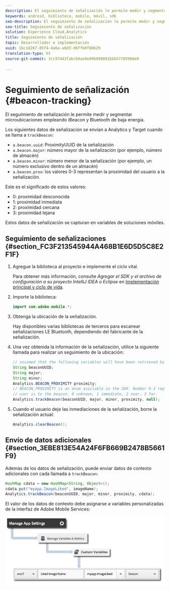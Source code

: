 ```yaml
---
description: El seguimiento de señalización le permite medir y segmentar microubicaciones empleando iBeacon y Bluetooth de baja energía.
keywords: android, biblioteca, mobile, móvil, sdk
seo-description: El seguimiento de señalización le permite medir y segmentar microubicaciones empleando iBeacon y Bluetooth de baja energía.
seo-title: Seguimiento de señalización
solution: Experience Cloud,Analytics
title: Seguimiento de señalización
topic: Desarrollador e implementación
uuid: 16c1d267-85f4-4a6a-a6d3-d6ffb0f80b29
translation-type: ht
source-git-commit: 3cc97443fabcb9ae9e09b998801bbb57785960e0

---
```



# Seguimiento de señalización {#beacon-tracking}

El seguimiento de señalización le permite medir y segmentar microubicaciones empleando iBeacon y Bluetooth de baja energía.

Los siguientes datos de señalización se envían a Analytics y Target cuando se llama a `trackBeacon`:

* `a.beacon.uuid`: ProximityUUID de la señalización
* `a.beacon.major`: número mayor de la señalización (por ejemplo, número de almacén)
* `a.beacon.minor`: número menor de la señalización (por ejemplo, un número exclusivo dentro de un almacén)
* `a.beacon.prox`: los valores 0-3 representan la proximidad del usuario a la señalización.

Este es el significado de estos valores:

* 0: proximidad desconocida
* 1: proximidad inmediata
* 2: proximidad cercana
* 3: proximidad lejana

Estos datos de señalización se capturan en variables de soluciones móviles.

## Seguimiento de señalizaciones {#section_FC3F213545944A468B1E6D5D5C8E2F1F}

1. Agregue la biblioteca al proyecto e implemente el ciclo vital.

   Para obtener más información, consulte *Agregar el SDK y el archivo de configuración a su proyecto IntelliJ IDEA o Eclipse* en [Implementación principal y ciclo de vida](/help/android/getting-started/dev-qs.md).

1. Importe la biblioteca:

   ```java
   import com.adobe.mobile.*;
   ```

1. Obtenga la ubicación de la señalización.

   Hay disponibles varias bibliotecas de terceros para escanear señalizaciones LE Bluetooth, dependiendo del fabricante de la señalización.
1. Una vez obtenida la información de la señalización, utilice la siguiente llamada para realizar un seguimiento de la ubicación:

   ```java
   // assumed that the following variables will have been retrieved by the 3rd party beacon library 
   String beaconUUID; 
   String major; 
   String minor; 
   Analytics.BEACON_PROXIMITY proximity;  
   // BEACON_PROXIMITY is an enum available in the SDK. Number 0-3 representing how close the 
   // user is to the beacon. 0 unknown, 1 immediate, 2 near, 3 far.  
   Analytics.trackBeacon(beaconUUID, major, minor, proximity, null);
   ```

1. Cuando el usuario deje las inmediaciones de la señalización, borre la señalización actual:

   ```java
   Analytics.clearBeacon();
   ```

## Envío de datos adicionales {#section_3EBE813E54A24F6FB669B2478B5661F9}

Además de los datos de señalización, puede enviar datos de contexto adicionales con cada llamada a `trackBeacon`:

```java
HashMap cdata = new HashMap<String, Object>(); 
cdata.put("myapp.ImageLiked", imageName); 
Analytics.trackBeacon(beaconUUID, major, minor, proximity, cdata);
```

El valor de los datos de contexto debe asignarse a variables personalizadas de la interfaz de Adobe Mobile Services:

![](assets/map-variable-context-ltv.png)

